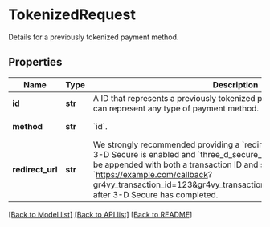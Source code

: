 # TokenizedRequest

Details for a previously tokenized payment method.

## Properties
Name | Type | Description | Notes
------------ | ------------- | ------------- | -------------
**id** | **str** | A ID that represents a previously tokenized payment method. This token can represent any type of payment method. | 
**method** | **str** | &#x60;id&#x60;. | defaults to "id"
**redirect_url** | **str** | We strongly recommended providing a &#x60;redirect_url&#x60; for stored cards when 3-D Secure is enabled and &#x60;three_d_secure_data&#x60; is not provided. This will be appended with both a transaction ID and status (e.g. &#x60;https://example.com/callback? gr4vy_transaction_id&#x3D;123&amp;gr4vy_transaction_status&#x3D;capture_succeeded&#x60;) after 3-D Secure has completed. | [optional] 

[[Back to Model list]](../README.md#documentation-for-models) [[Back to API list]](../README.md#documentation-for-api-endpoints) [[Back to README]](../README.md)


